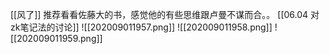 [[风了]]
推荐看看佐藤大的书，感觉他的有些思维跟卢曼不谋而合。。
[[06.04 对zk笔记法的讨论]]
![[202009011957.png]]
![[202009011958.png]]
![[202009011959.png]]